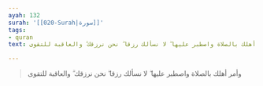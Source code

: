 ```yaml
---
ayah: 132
surah: '[[020-Surah|سورة]]'
tags:
- quran
text: وأمر أهلك بالصلاة واصطبر عليها ۖ لا نسألك رزقا ۖ نحن نرزقك ۗ والعاقبة للتقوى

---
```

> وأمر أهلك بالصلاة واصطبر عليها ۖ لا نسألك رزقا ۖ نحن نرزقك ۗ والعاقبة للتقوى

